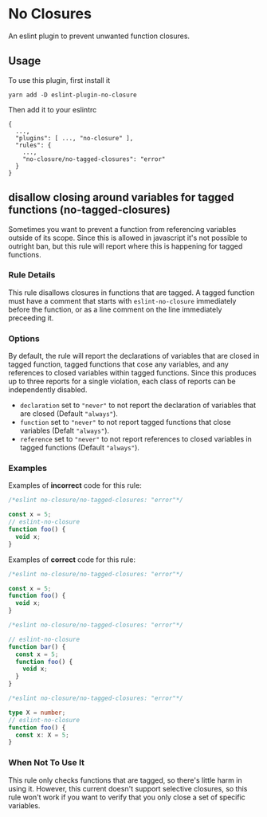 # No Closures

An eslint plugin to prevent unwanted function closures.

## Usage

To use this plugin, first install it
```
yarn add -D eslint-plugin-no-closure
```

Then add it to your eslintrc
```
{
  ...,
  "plugins": [ ..., "no-closure" ],
  "rules": {
    ...,
    "no-closure/no-tagged-closures": "error"
  }
}
```

## disallow closing around variables for tagged functions (no-tagged-closures)

Sometimes you want to prevent a function from referencing variables outside of its scope. Since this is allowed in javascript it's not possible to outright ban, but this rule will report where this is happening for tagged functions.

### Rule Details

This rule disallows closures in functions that are tagged.
A tagged function must have a comment that starts with `eslint-no-closure` immediately before the function, or as a line comment on the line immediately preceeding it.

### Options

By default, the rule will report the declarations of variables that are closed in tagged function, tagged functions that cose any variables, and any references to closed variables within tagged functions.
Since this produces up to three reports for a single violation, each class of reports can be independently disabled.

- `declaration` set to `"never"` to not report the declaration of variables that are closed (Default `"always"`).
- `function` set to `"never"` to not report tagged functions that close variables (Defalt `"always"`).
- `reference` set to `"never"` to not report references to closed variables in tagged functions (Default `"always"`).

### Examples

Examples of **incorrect** code for this rule:

```js
/*eslint no-closure/no-tagged-closures: "error"*/

const x = 5;
// eslint-no-closure
function foo() {
  void x;
}
```

Examples of **correct** code for this rule:

```js
/*eslint no-closure/no-tagged-closures: "error"*/

const x = 5;
function foo() {
  void x;
}
```

```js
/*eslint no-closure/no-tagged-closures: "error"*/

// eslint-no-closure
function bar() {
  const x = 5;
  function foo() {
    void x;
  }
}
```

```ts
/*eslint no-closure/no-tagged-closures: "error"*/

type X = number;
// eslint-no-closure
function foo() {
  const x: X = 5;
}
```

### When Not To Use It

This rule only checks functions that are tagged, so there's little harm in using it.
However, this current doesn't support selective closures, so this rule won't work if you want to verify that you only close a set of specific variables.
